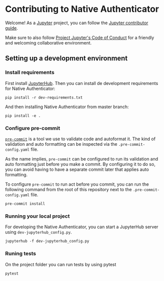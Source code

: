 # Contributing to Native Authenticator

Welcome! As a [Jupyter](https://jupyter.org) project,
you can follow the [Jupyter contributor guide](https://jupyter.readthedocs.io/en/latest/contributor/content-contributor.html).

Make sure to also follow [Project Jupyter's Code of Conduct](https://github.com/jupyter/governance/blob/master/conduct/code_of_conduct.md)
for a friendly and welcoming collaborative environment.

## Setting up a development environment

### Install requirements

First install [JupyterHub](https://github.com/jupyterhub/jupyterhub). Then you can install de development requirements for Native Authenticator:

```shell
pip install -r dev-requirements.txt
```

And then installing Native Authenticator from master branch:

```shell
pip install -e .
```

### Configure pre-commit

[`pre-commit`](https://pre-commit.com/) is a tool we use to validate code and
autoformat it. The kind of validation and auto formatting can be inspected via
the `.pre-commit-config.yaml` file.

As the name implies, `pre-commit` can be configured to run its validation and
auto formatting just before you make a commit. By configuring it to do so, you
can avoid having to have a separate commit later that applies auto formatting.

To configure `pre-commit` to run act before you commit, you can run the
following command from the root of this repository next to the
`.pre-commit-config.yaml` file.

```shell
pre-commit install
```

### Running your local project

For developing the Native Authenticator, you can start a JupyterHub server using `dev-jupyterhub_config.py`.

```shell
jupyterhub -f dev-jupyterhub_config.py
```

### Runing tests

On the project folder you can run tests by using pytest

```shell
pytest
```
